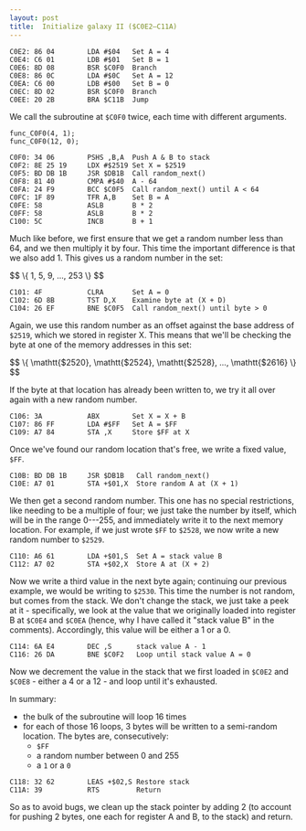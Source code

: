 ```yaml
---
layout: post
title:  Initialize galaxy II ($C0E2—C11A)
---
```


```
C0E2: 86 04        LDA #$04   Set A = 4
C0E4: C6 01        LDB #$01   Set B = 1
C0E6: 8D 08        BSR $C0F0  Branch
C0E8: 86 0C        LDA #$0C   Set A = 12
C0EA: C6 00        LDB #$00   Set B = 0
C0EC: 8D 02        BSR $C0F0  Branch
C0EE: 20 2B        BRA $C11B  Jump
```

We call the subroutine at `$C0F0` twice, each time with different arguments.

```
func_C0F0(4, 1);
func_C0F0(12, 0);
```

```
C0F0: 34 06        PSHS ,B,A  Push A & B to stack
C0F2: 8E 25 19     LDX #$2519 Set X = $2519
C0F5: BD DB 1B     JSR $DB1B  Call random_next()
C0F8: 81 40        CMPA #$40  A - 64
C0FA: 24 F9        BCC $C0F5  Call random_next() until A < 64
C0FC: 1F 89        TFR A,B    Set B = A
C0FE: 58           ASLB       B * 2
C0FF: 58           ASLB       B * 2
C100: 5C           INCB       B + 1
```

Much like before, we first ensure that we get a random number less than 64, and we then multiply it by four. This time the important difference is that we also add 1. This gives us a random number in the set:

<div>$$
\{ 1, 5, 9, ..., 253 \}
$$</div>

```
C101: 4F           CLRA       Set A = 0
C102: 6D 8B        TST D,X    Examine byte at (X + D)
C104: 26 EF        BNE $C0F5  Call random_next() until byte > 0
```

Again, we use this random number as an offset against the base address of `$2519`, which we stored in register X. This means that we'll be checking the byte at one of the memory addresses in this set:

<div>$$
\{ \mathtt{$2520}, \mathtt{$2524}, \mathtt{$2528}, ..., \mathtt{$2616} \}
$$</div>

If the byte at that location has already been written to, we try it all over again with a new random number.

```
C106: 3A           ABX        Set X = X + B
C107: 86 FF        LDA #$FF   Set A = $FF
C109: A7 84        STA ,X     Store $FF at X
```

Once we've found our random location that's free, we write a fixed value, `$FF`.

```
C10B: BD DB 1B     JSR $DB1B   Call random_next()
C10E: A7 01        STA +$01,X  Store random A at (X + 1)
```

We then get a second random number. This one has no special restrictions, like needing to be a multiple of four; we just take the number by itself, which will be in the range 0---255, and immediately write it to the next memory location. For example, if we just wrote `$FF` to `$2528`, we now write a new random number to `$2529`.

```
C110: A6 61        LDA +$01,S  Set A = stack value B
C112: A7 02        STA +$02,X  Store A at (X + 2)
```

Now we write a third value in the next byte again; continuing our previous example, we would be writing to `$2530`. This time the number is not random, but comes from the stack. We don't change the stack, we just take a peek at it - specifically, we look at the value that we originally loaded into register B at `$C0E4` and `$C0EA` (hence, why I have called it "stack value B" in the comments). Accordingly, this value will be either a 1 or a 0.

```
C114: 6A E4        DEC ,S      stack value A - 1
C116: 26 DA        BNE $C0F2   Loop until stack value A = 0
```

Now we decrement the value in the stack that we first loaded in `$C0E2` and `$C0E8` - either a 4 or a 12 - and loop until it's exhausted.

In summary:

 - the bulk of the subroutine will loop 16 times
 - for each of those 16 loops, 3 bytes will be written to a semi-random location. The bytes are, consecutively:
   - `$FF`
   - a random number between 0 and 255
   - a `1` or a `0`

```
C118: 32 62        LEAS +$02,S Restore stack
C11A: 39           RTS         Return
```

So as to avoid bugs, we clean up the stack pointer by adding 2 (to account for pushing 2 bytes, one each for register A and B, to the stack) and return.